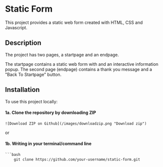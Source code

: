 # Static Form

This project provides a static web form created with HTML, CSS and Javascript. 

## Description

The project has two pages, a startpage and an endpage. 

The startpage contains a static web form with and an interactive information popup.
The second page (endpage) contains a thank you message and a "Back To Startpage" button. 

## Installation 

To use this project locally:

#### 1a. Clone the repository by downloading ZIP     
    ![Download ZIP on Github](/images/downloadzip.png "Download zip")

or 

#### 1b. Writing in your terminal/command line
    ```bash
        git clone https://github.com/your-username/static-form.git


